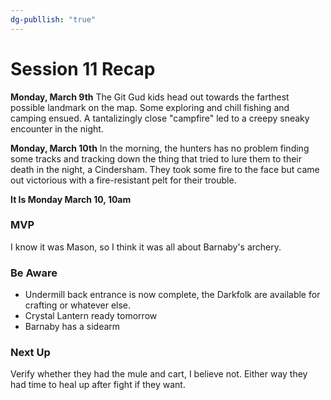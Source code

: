 ```yaml
---
dg-publlish: "true"
---
```


# Session 11 Recap


**Monday, March 9th**
The Git Gud kids head out towards the farthest possible landmark on the map. Some exploring and chill fishing and camping ensued. A tantalizingly close "campfire" led to a creepy sneaky encounter in the night. 

**Monday, March 10th**
In the morning, the hunters has no problem finding some tracks and tracking down the thing that tried to lure them to their death in the night, a Cindersham. They took some fire to the face but came out victorious with a fire-resistant pelt for their trouble. 

**It Is Monday March 10, 10am**

### MVP
I know it was Mason, so I think it was all about Barnaby's archery.


### Be Aware
- Undermill back entrance is now complete, the Darkfolk are available for crafting or whatever else. 
- Crystal Lantern ready tomorrow
- Barnaby has a sidearm

### Next Up
Verify whether they had the mule and cart, I believe not. Either way they had time to heal up after fight if they want.




